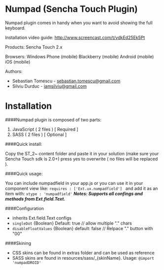 Numpad (Sencha Touch Plugin)
======

Numpad plugin comes in handy when you want to avoid showing the full keyboard.

Installation video guide: http://www.screencast.com/t/vdkEd25Ek5Pt

Products: Sencha Touch 2.x

Browsers: Windows Phone (mobile) Blackberry (mobile) Android (mobile) iOS (mobile)

Authors: 
- Sebastian Tomescu - sebastian.tomescu@gmail.com
- Silviu Durduc - iamsilviu@gmail.com

Installation
======

 
####Numpad plugin is composed of two parts:

 1. JavaScript ( 2 files ) [ Required ]
 2. SASS ( 2 files ) [ Optional ]


####Quick install:
	
Copy the ST_2~ content folder and paste it in your solution 
(make sure your Sencha Touch sdk is 2.0+) 
press yes to overwrite ( no files will be replaced ).


####Quick usage:

You can include numpadfield in your app.js 
or you can use it in your component view like: 
`requires : ['Ext.ux.numpadfield'] `
and add it as an item with:
`xtype : 'numpadfield'`
***Notes: 
Supports all confings and methods from Ext.field.Text.***

####Configuration
- inherits Ext.field.Text configs
- `singleDot` {Boolean} Default: true // allow multiple "." chars
- `disableFloatValues` {Boolean} default: false // Relpace "." button with "00"

####Skining
- CSS skins can be found in extras folder and can be used as reference
- SASS skins are found in resources/sass/_{skinName}. Usage: `@import 'numpadDROID'`
  
